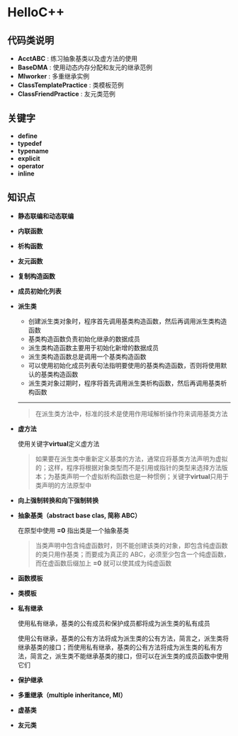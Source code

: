 # HelloC++

## 代码类说明

- **AcctABC**				:	练习抽象基类以及虚方法的使用
- **BaseDMA**				:	使用动态内存分配和友元的继承范例
- **MIworker**				:	多重继承实例
- **ClassTemplatePractice**	:	类模板范例
- **ClassFriendPractice**	:	友元类范例

## 关键字

- **define**
- **typedef**
- **typename**
- **explicit**
- **operator**
- **inline**

## 知识点

- **静态联编和动态联编**

- **内联函数**

- **析构函数**

- **友元函数**

- **复制构造函数**

- **成员初始化列表**

- **派生类**

	- 创建派生类对象时，程序首先调用基类构造函数，然后再调用派生类构造函数
	- 基类构造函数负责初始化继承的数据成员
	- 派生类构造函数主要用于初始化新增的数据成员
	- 派生类构造函数总是调用一个基类构造函数
	- 可以使用初始化成员列表句法指明要使用的基类构造函数，否则将使用默认的基类构造函数
	- 派生类对象过期时，程序将首先调用派生类析构函数，然后再调用基类析构函数
	
	---
	
	> 在派生类方法中，标准的技术是使用作用域解析操作符来调用基类方法

- **虚方法**

	使用关键字**virtual**定义虚方法

	> 如果要在派生类中重新定义基类的方法，通常应将基类方法声明为虚拟的；这样，程序将根据对象类型而不是引用或指针的类型来选择方法版本；为基类声明一个虚拟析构函数也是一种惯例；关键字**virtual**只用于类声明的方法原型中

- **向上强制转换和向下强制转换**

- **抽象基类（abstract base clas, 简称 ABC）**

	在原型中使用 **=0** 指出类是一个抽象基类
	
	> 当类声明中包含纯虚函数时，则不能创建该类的对象，即包含纯虚函数的类只用作基类；而要成为真正的 ABC，必须至少包含一个纯虚函数，而在虚函数后缀加上 **=0** 就可以使其成为纯虚函数

- **函数模板**

- **类模板**

- **私有继承**

	使用私有继承，基类的公有成员和保护成员都将成为派生类的私有成员
	
	使用公有继承，基类的公有方法将成为派生类的公有方法，简言之，派生类将继承基类的接口；而使用私有继承，基类的公有方法将成为派生类的私有方法，简言之，派生类不能继承基类的接口，但可以在派生类的成员函数中使用它们

- **保护继承**

- **多重继承（multiple inheritance, MI）**

- **虚基类**

- **友元类**